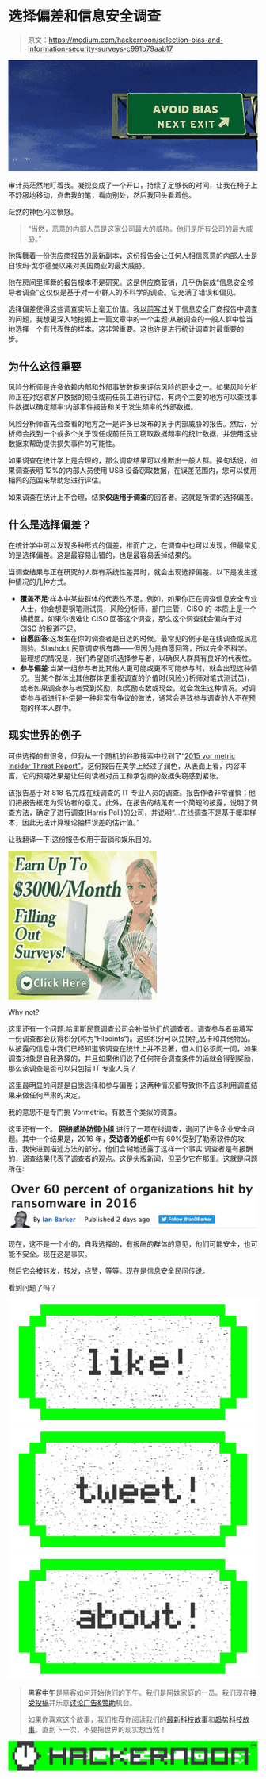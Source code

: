# 选择偏差和信息安全调查

> 原文：<https://medium.com/hackernoon/selection-bias-and-information-security-surveys-c991b79aab17>

![](img/f7cdc18f6bee7f0bb17899c26634f8c5.png)

审计员茫然地盯着我。凝视变成了一个开口，持续了足够长的时间，让我在椅子上不舒服地移动，点击我的笔，看向别处，然后我回头看着他。

茫然的神色闪过愤怒。

> “当然，恶意的内部人员是这家公司最大的威胁。他们是所有公司的最大威胁。”

他挥舞着一份供应商报告的最新副本，这份报告会让任何人相信恶意的内部人士是自埃玛·戈尔德曼以来对美国商业的最大威胁。

他在房间里挥舞的报告根本不是研究。这是供应商营销，几乎伪装成“信息安全领导者调查”这仅仅是基于对一小群人的不科学的调查。它充满了错误和偏见。

选择偏差使得这些调查实际上毫无价值。我[以前写过](/@tdmv/the-problem-with-security-vendor-reports-304a6589849d#.9ddst2b7o)关于信息安全厂商报告中调查的问题，我想更深入地挖掘上一篇文章中的一个主题:从被调查的一般人群中恰当地选择一个有代表性的样本。这非常重要。这也许是进行统计调查时最重要的一步。

## **为什么这很重要**

风险分析师是许多依赖内部和外部事故数据来评估风险的职业之一。如果风险分析师正在对窃取客户数据的现任或前任员工进行评估，有两个主要的地方可以查找事件数据以确定频率:内部事件报告和关于发生频率的外部数据。

风险分析师首先会查看的地方之一是许多已发布的关于内部威胁的报告。然后，分析师会找到一个或多个关于现任或前任员工窃取数据频率的统计数据，并使用这些数据来帮助提供损失事件的可能性。

如果调查在统计学上是合理的，那么调查结果可以推断出一般人群。换句话说，如果调查表明 12%的内部人员使用 USB 设备窃取数据，在误差范围内，您可以使用相同的范围来帮助您进行评估。

如果调查在统计上不合理，结果**仅适用于调查**的回答者。这就是所谓的选择偏差。

## **什么是选择偏差？**

在统计学中可以发现多种形式的偏差，推而广之，在调查中也可以发现，但最常见的是选择偏差。这是最容易出错的，也是最容易丢掉结果的。

当调查结果与正在研究的人群有系统性差异时，就会出现选择偏差。以下是发生这种情况的几种方式。

*   **覆盖不足**:样本中某些群体的代表性不足。例如，如果你正在调查信息安全专业人士，你会想要钢笔测试员，风险分析师，部门主管，CISO 的-本质上是一个横截面。如果你很难让 CISO 回答这个调查，那么这个调查就会偏向于对 CISO 的报道不足。
*   **自愿回答**:这发生在你的调查者是自选的时候。最常见的例子是在线调查或民意测验。Slashdot 民意调查很有趣——但因为是自愿回答，所以完全不科学。最理想的情况是，我们希望随机选择参与者，以确保人群具有良好的代表性。
*   **参与偏差**:当某一组参与者比其他人更可能或更不可能参与时，就会出现这种情况。当某个群体比其他群体更重视调查的价值时(风险分析师对笔式测试员)，或者如果调查参与者受到奖励，如奖励点数或现金，就会发生这种情况。对调查参与者进行补偿是一种非常有争议的做法，通常会导致参与调查的人不在预期的样本人群中。

## **现实世界的例子**

可供选择的有很多，但我从一个随机的谷歌搜索中找到了“[2015 vor metric Insider Threat Report”](http://enterprise-encryption.vormetric.com/rs/vormetric/images/CW_GlobalReport_2015_Insider_threat_Vormetric_Single_Pages_010915.pdf)。这份报告在美学上经过了润色，从表面上看，内容丰富。它的预期效果是让任何读者对员工和承包商的数据失窃感到紧张。

该报告基于对 818 名完成在线调查的 IT 专业人员的调查。报告作者非常谨慎；他们把报告框定为受访者的意见。此外，在报告的结尾有一个简短的披露，说明了调查方法，确定了进行调查(Harris Poll)的公司，并说明“…在线调查不是基于概率样本，因此无法计算理论抽样误差的估计值。”

让我翻译一下:这份报告仅用于营销和娱乐目的。

![](img/b30b515e42e0f61fdcdced7b97cab729.png)

Why not?

这里还有一个问题:哈里斯民意调查公司会补偿他们的调查者。调查参与者每填写一份调查都会获得积分(称为“HIpoints”)。这些积分可以兑换礼品卡和其他物品。从披露的信息中我们已经知道该调查在统计上并不显著，但人们必须问一问，如果调查对象是自我选择的，并且如果他们说了任何符合调查条件的话就会得到奖励，那么该调查是否可以只包括 IT 专业人员？

这里最明显的问题是自愿选择和参与偏差；这两种情况都导致你不应该利用调查结果来做任何严肃的决定。

我的意思不是专门挑 Vormetric。有数百个类似的调查。

这里还有一个。 [**网络威胁防御小组**](https://cyber-edge.com/) 进行了一项在线调查，询问了许多企业安全问题。其中一个结果是，2016 年，**受访者的组织**中有 60%受到了勒索软件的攻击。我快进到描述方法的部分。他们含糊地透露了这样一个事实:调查者是有报酬的，调查结果代表了调查者的观点。这是头版新闻，但至少它在那里。这就是问题所在:

![](img/99a60c06bd2254d779e6544212bcac50.png)

现在，这不是一个小的，自我选择的，有报酬的群体的意见，他们可能安全，也可能不安全。现在这是事实。

然后它会被转发，转发，点赞，等等。现在是信息安全民间传说。

看到问题了吗？

[![](img/50ef4044ecd4e250b5d50f368b775d38.png)](http://bit.ly/HackernoonFB)[![](img/979d9a46439d5aebbdcdca574e21dc81.png)](https://goo.gl/k7XYbx)[![](img/2930ba6bd2c12218fdbbf7e02c8746ff.png)](https://goo.gl/4ofytp)

> [黑客中午](http://bit.ly/Hackernoon)是黑客如何开始他们的下午。我们是阿妹家庭的一员。我们现在[接受投稿](http://bit.ly/hackernoonsubmission)并乐意[讨论广告&赞助](mailto:partners@amipublications.com)机会。
> 
> 如果你喜欢这个故事，我们推荐你阅读我们的[最新科技故事](http://bit.ly/hackernoonlatestt)和[趋势科技故事](https://hackernoon.com/trending)。直到下一次，不要把世界的现实想当然！

![](img/be0ca55ba73a573dce11effb2ee80d56.png)